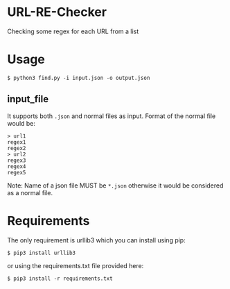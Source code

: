 # URL-RE-Checker
Checking some regex for each URL from a list

# Usage
```$ python3 find.py -i input.json -o output.json```

## input_file
It supports both `.json` and normal files as input. Format of the normal file would be:
```
> url1
regex1
regex2
> url2
regex3
regex4
regex5
```
Note: Name of a json file MUST be `*.json` otherwise it would be considered as a normal file. 

# Requirements
The only requirement is urllib3 which you can install using pip:

```$ pip3 install urllib3```

or using the requirements.txt file provided here:

```$ pip3 install -r requirements.txt```
